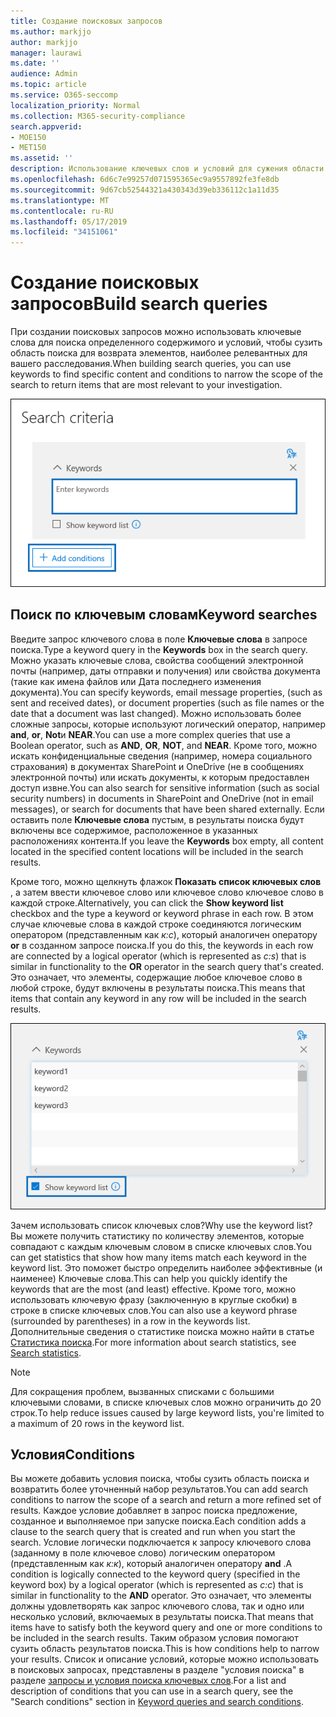 ```yaml
---
title: Создание поисковых запросов
ms.author: markjjo
author: markjjo
manager: laurawi
ms.date: ''
audience: Admin
ms.topic: article
ms.service: O365-seccomp
localization_priority: Normal
ms.collection: M365-security-compliance
search.appverid:
- MOE150
- MET150
ms.assetid: ''
description: Использование ключевых слов и условий для сужения области поиска при использовании расследования данных в Microsoft 365.
ms.openlocfilehash: 6d6c7e99257d071595365ec9a9557892fe3fe8db
ms.sourcegitcommit: 9d67cb52544321a430343d39eb336112c1a11d35
ms.translationtype: MT
ms.contentlocale: ru-RU
ms.lasthandoff: 05/17/2019
ms.locfileid: "34151061"
---
```

# <a name="build-search-queries"></a><span data-ttu-id="dc18e-103">Создание поисковых запросов</span><span class="sxs-lookup"><span data-stu-id="dc18e-103">Build search queries</span></span>

<span data-ttu-id="dc18e-104">При создании поисковых запросов можно использовать ключевые слова для поиска определенного содержимого и условий, чтобы сузить область поиска для возврата элементов, наиболее релевантных для вашего расследования.</span><span class="sxs-lookup"><span data-stu-id="dc18e-104">When building search queries, you can use keywords to find specific content and conditions to narrow the scope of the search to return items that are most relevant to your investigation.</span></span>

![Использование ключевых слов и условий для сужения результатов поиска](../media/SearchQueryBox.png)

## <a name="keyword-searches"></a><span data-ttu-id="dc18e-106">Поиск по ключевым словам</span><span class="sxs-lookup"><span data-stu-id="dc18e-106">Keyword searches</span></span>

<span data-ttu-id="dc18e-107">Введите запрос ключевого слова в поле **Ключевые слова** в запросе поиска.</span><span class="sxs-lookup"><span data-stu-id="dc18e-107">Type a keyword query in the **Keywords** box in the search query.</span></span> <span data-ttu-id="dc18e-108">Можно указать ключевые слова, свойства сообщений электронной почты (например, даты отправки и получения) или свойства документа (такие как имена файлов или Дата последнего изменения документа).</span><span class="sxs-lookup"><span data-stu-id="dc18e-108">You can specify keywords, email message properties, (such as sent and received dates), or document properties (such as file names or the date that a document was last changed).</span></span> <span data-ttu-id="dc18e-109">Можно использовать более сложные запросы, которые используют логический оператор, например **and**, **or**, **Not**и **NEAR**.</span><span class="sxs-lookup"><span data-stu-id="dc18e-109">You can use a more complex queries that use a Boolean operator, such as **AND**, **OR**, **NOT**, and **NEAR**.</span></span> <span data-ttu-id="dc18e-110">Кроме того, можно искать конфиденциальные сведения (например, номера социального страхования) в документах SharePoint и OneDrive (не в сообщениях электронной почты) или искать документы, к которым предоставлен доступ извне.</span><span class="sxs-lookup"><span data-stu-id="dc18e-110">You can also search for sensitive information (such as social security numbers) in documents in SharePoint and OneDrive (not in email messages), or search for documents that have been shared externally.</span></span> <span data-ttu-id="dc18e-111">Если оставить поле **Ключевые слова** пустым, в результаты поиска будут включены все содержимое, расположенное в указанных расположениях контента.</span><span class="sxs-lookup"><span data-stu-id="dc18e-111">If you leave the **Keywords** box empty, all content located in the specified content locations will be included in the search results.</span></span>
    
<span data-ttu-id="dc18e-112">Кроме того, можно щелкнуть флажок **Показать список ключевых слов** , а затем ввести ключевое слово или ключевое слово ключевое слово в каждой строке.</span><span class="sxs-lookup"><span data-stu-id="dc18e-112">Alternatively, you can click the **Show keyword list** checkbox and the type a keyword or keyword phrase in each row.</span></span> <span data-ttu-id="dc18e-113">В этом случае ключевые слова в каждой строке соединяются логическим оператором (представленным как *к:с*), который аналогичен оператору **or** в созданном запросе поиска.</span><span class="sxs-lookup"><span data-stu-id="dc18e-113">If you do this, the keywords in each row are connected by a logical operator (which is represented as *c:s*) that is similar in functionality to the **OR** operator in the search query that's created.</span></span> <span data-ttu-id="dc18e-114">Это означает, что элементы, содержащие любое ключевое слово в любой строке, будут включены в результаты поиска.</span><span class="sxs-lookup"><span data-stu-id="dc18e-114">This means that items that contain any keyword in any row will be included in the search results.</span></span>

![Использование списка ключевых слов для получения статистики по всем ключевым словам в запросе](../media/KeywordListSearch.png)

<span data-ttu-id="dc18e-116">Зачем использовать список ключевых слов?</span><span class="sxs-lookup"><span data-stu-id="dc18e-116">Why use the keyword list?</span></span> <span data-ttu-id="dc18e-117">Вы можете получить статистику по количеству элементов, которые совпадают с каждым ключевым словом в списке ключевых слов.</span><span class="sxs-lookup"><span data-stu-id="dc18e-117">You can get statistics that show how many items match each keyword in the keyword list.</span></span> <span data-ttu-id="dc18e-118">Это поможет быстро определить наиболее эффективные (и наименее) Ключевые слова.</span><span class="sxs-lookup"><span data-stu-id="dc18e-118">This can help you quickly identify the keywords that are the most (and least) effective.</span></span> <span data-ttu-id="dc18e-119">Кроме того, можно использовать ключевую фразу (заключенную в круглые скобки) в строке в списке ключевых слов.</span><span class="sxs-lookup"><span data-stu-id="dc18e-119">You can also use a keyword phrase (surrounded by parentheses) in a row in the keywords list.</span></span> <span data-ttu-id="dc18e-120">Дополнительные сведения о статистике поиска можно найти в статье [Статистика поиска](search-statistics.md).</span><span class="sxs-lookup"><span data-stu-id="dc18e-120">For more information about search statistics, see [Search statistics](search-statistics.md).</span></span>

> [!NOTE]
> <span data-ttu-id="dc18e-121">Для сокращения проблем, вызванных списками с большими ключевыми словами, в списке ключевых слов можно ограничить до 20 строк.</span><span class="sxs-lookup"><span data-stu-id="dc18e-121">To help reduce issues caused by large keyword lists, you're limited to a maximum of 20 rows in the keyword list.</span></span>

## <a name="conditions"></a><span data-ttu-id="dc18e-122">Условия</span><span class="sxs-lookup"><span data-stu-id="dc18e-122">Conditions</span></span>
    
<span data-ttu-id="dc18e-123">Вы можете добавить условия поиска, чтобы сузить область поиска и возвратить более уточненный набор результатов.</span><span class="sxs-lookup"><span data-stu-id="dc18e-123">You can add search conditions to narrow the scope of a search and return a more refined set of results.</span></span> <span data-ttu-id="dc18e-124">Каждое условие добавляет в запрос поиска предложение, созданное и выполняемое при запуске поиска.</span><span class="sxs-lookup"><span data-stu-id="dc18e-124">Each condition adds a clause to the search query that is created and run when you start the search.</span></span> <span data-ttu-id="dc18e-125">Условие логически подключается к запросу ключевого слова (заданному в поле ключевое слово) логическим оператором (представленным как *к:к*), который аналогичен оператору **and** .</span><span class="sxs-lookup"><span data-stu-id="dc18e-125">A condition is logically connected to the keyword query (specified in the keyword box) by a logical operator (which is represented as *c:c*) that is similar in functionality to the **AND** operator.</span></span> <span data-ttu-id="dc18e-126">Это означает, что элементы должны удовлетворять как запрос ключевого слова, так и одно или несколько условий, включаемых в результаты поиска.</span><span class="sxs-lookup"><span data-stu-id="dc18e-126">That means that items have to satisfy both the keyword query and one or more conditions to be included in the search results.</span></span> <span data-ttu-id="dc18e-127">Таким образом условия помогают сузить область результатов поиска.</span><span class="sxs-lookup"><span data-stu-id="dc18e-127">This is how conditions help to narrow your results.</span></span> <span data-ttu-id="dc18e-128">Список и описание условий, которые можно использовать в поисковых запросах, представлены в разделе "условия поиска" в разделе [запросы и условия поиска ключевых слов](../keyword-queries-and-search-conditions.md#search-conditions).</span><span class="sxs-lookup"><span data-stu-id="dc18e-128">For a list and description of conditions that you can use in a search query, see the "Search conditions" section in [Keyword queries and search conditions](../keyword-queries-and-search-conditions.md#search-conditions).</span></span>
